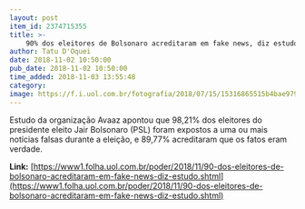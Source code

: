 ```yaml
---
layout: post
item_id: 2374715355
title: >-
    90% dos eleitores de Bolsonaro acreditaram em fake news, diz estudo
author: Tatu D'Oquei
date: 2018-11-02 10:50:00
pub_date: 2018-11-02 10:50:00
time_added: 2018-11-03 13:55:48
category: 
image: https://f.i.uol.com.br/fotografia/2018/07/15/15316865515b4bae979675c_1531686551_3x2_md.jpg
---
```


Estudo da organização Avaaz apontou que 98,21% dos eleitores do presidente eleito Jair Bolsonaro (PSL) foram expostos a uma ou mais notícias falsas durante a eleição, e 89,77% acreditaram que os fatos eram verdade.

**Link:** [https://www1.folha.uol.com.br/poder/2018/11/90-dos-eleitores-de-bolsonaro-acreditaram-em-fake-news-diz-estudo.shtml](https://www1.folha.uol.com.br/poder/2018/11/90-dos-eleitores-de-bolsonaro-acreditaram-em-fake-news-diz-estudo.shtml)

